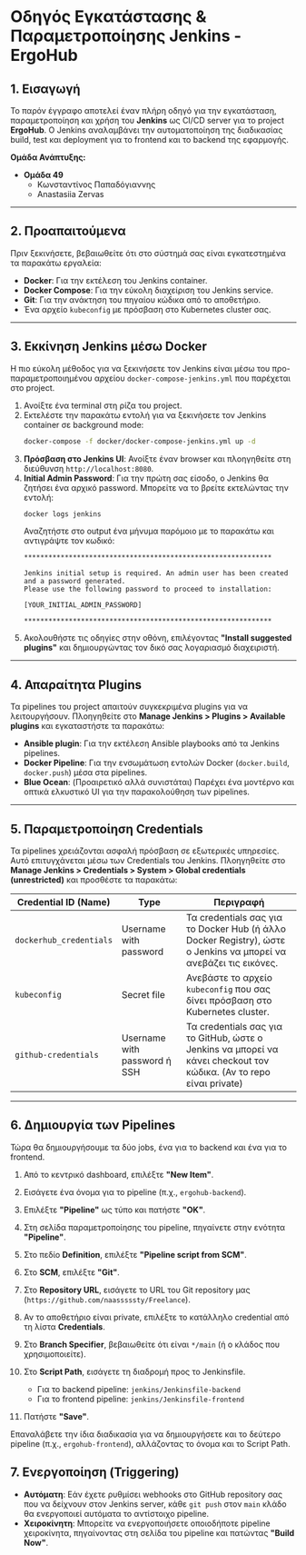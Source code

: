 # Οδηγός Εγκατάστασης & Παραμετροποίησης Jenkins - ErgoHub

## 1. Εισαγωγή

Το παρόν έγγραφο αποτελεί έναν πλήρη οδηγό για την εγκατάσταση, παραμετροποίηση και χρήση του **Jenkins** ως CI/CD server για το project **ErgoHub**. Ο Jenkins αναλαμβάνει την αυτοματοποίηση της διαδικασίας build, test και deployment για το frontend και το backend της εφαρμογής.

**Ομάδα Ανάπτυξης:**
*   **Ομάδα 49**
    *   Κωνσταντίνος Παπαδόγιαννης
    *   Anastasiia Zervas

---

## 2. Προαπαιτούμενα

Πριν ξεκινήσετε, βεβαιωθείτε ότι στο σύστημά σας είναι εγκατεστημένα τα παρακάτω εργαλεία:
*   **Docker**: Για την εκτέλεση του Jenkins container.
*   **Docker Compose**: Για την εύκολη διαχείριση του Jenkins service.
*   **Git**: Για την ανάκτηση του πηγαίου κώδικα από το αποθετήριο.
*   Ένα αρχείο `kubeconfig` με πρόσβαση στο Kubernetes cluster σας.

---

## 3. Εκκίνηση Jenkins μέσω Docker

Η πιο εύκολη μέθοδος για να ξεκινήσετε τον Jenkins είναι μέσω του προ-παραμετροποιημένου αρχείου `docker-compose-jenkins.yml` που παρέχεται στο project.

1.  Ανοίξτε ένα terminal στη ρίζα του project.
2.  Εκτελέστε την παρακάτω εντολή για να ξεκινήσετε τον Jenkins container σε background mode:
    ```bash
    docker-compose -f docker/docker-compose-jenkins.yml up -d
    ```
3.  **Πρόσβαση στο Jenkins UI**: Ανοίξτε έναν browser και πλοηγηθείτε στη διεύθυνση `http://localhost:8080`.
4.  **Initial Admin Password**: Για την πρώτη σας είσοδο, ο Jenkins θα ζητήσει ένα αρχικό password. Μπορείτε να το βρείτε εκτελώντας την εντολή:
    ```bash
    docker logs jenkins
    ```
    Αναζητήστε στο output ένα μήνυμα παρόμοιο με το παρακάτω και αντιγράψτε τον κωδικό:
    ```text
    *************************************************************
    
    Jenkins initial setup is required. An admin user has been created and a password generated.
    Please use the following password to proceed to installation:
    
    [YOUR_INITIAL_ADMIN_PASSWORD]
    
    *************************************************************
    ```
5.  Ακολουθήστε τις οδηγίες στην οθόνη, επιλέγοντας **"Install suggested plugins"** και δημιουργώντας τον δικό σας λογαριασμό διαχειριστή.

---

## 4. Απαραίτητα Plugins

Τα pipelines του project απαιτούν συγκεκριμένα plugins για να λειτουργήσουν. Πλοηγηθείτε στο **Manage Jenkins > Plugins > Available plugins** και εγκαταστήστε τα παρακάτω:

*   **Ansible plugin**: Για την εκτέλεση Ansible playbooks από τα Jenkins pipelines.
*   **Docker Pipeline**: Για την ενσωμάτωση εντολών Docker (`docker.build`, `docker.push`) μέσα στα pipelines.
*   **Blue Ocean**: (Προαιρετικό αλλά συνιστάται) Παρέχει ένα μοντέρνο και οπτικά ελκυστικό UI για την παρακολούθηση των pipelines.

---

## 5. Παραμετροποίηση Credentials

Τα pipelines χρειάζονται ασφαλή πρόσβαση σε εξωτερικές υπηρεσίες. Αυτό επιτυγχάνεται μέσω των Credentials του Jenkins. Πλοηγηθείτε στο **Manage Jenkins > Credentials > System > Global credentials (unrestricted)** και προσθέστε τα παρακάτω:

| Credential ID (Name) | Type                 | Περιγραφή                                                                                                   |
| -------------------- | -------------------- | ----------------------------------------------------------------------------------------------------------- |
| `dockerhub_credentials`  | Username with password | Τα credentials σας για το Docker Hub (ή άλλο Docker Registry), ώστε ο Jenkins να μπορεί να ανεβάζει τις εικόνες. |
| `kubeconfig`         | Secret file          | Ανεβάστε το αρχείο `kubeconfig` που σας δίνει πρόσβαση στο Kubernetes cluster.                                |
| `github-credentials` | Username with password ή SSH | Τα credentials σας για το GitHub, ώστε ο Jenkins να μπορεί να κάνει checkout τον κώδικα. (Αν το repo είναι private) |

---

## 6. Δημιουργία των Pipelines

Τώρα θα δημιουργήσουμε τα δύο jobs, ένα για το backend και ένα για το frontend.

1.  Από το κεντρικό dashboard, επιλέξτε **"New Item"**.
2.  Εισάγετε ένα όνομα για το pipeline (π.χ., `ergohub-backend`).
3.  Επιλέξτε **"Pipeline"** ως τύπο και πατήστε **"OK"**.
4.  Στη σελίδα παραμετροποίησης του pipeline, πηγαίνετε στην ενότητα **"Pipeline"**.
5.  Στο πεδίο **Definition**, επιλέξτε **"Pipeline script from SCM"**.
6.  Στο **SCM**, επιλέξτε **"Git"**.
7.  Στο **Repository URL**, εισάγετε το URL του Git repository μας (`https://github.com/naasssssty/Freelance`).
8.  Αν το αποθετήριο είναι private, επιλέξτε το κατάλληλο credential από τη λίστα **Credentials**.
9.  Στο **Branch Specifier**, βεβαιωθείτε ότι είναι `*/main` (ή ο κλάδος που χρησιμοποιείτε).
10. Στο **Script Path**, εισάγετε τη διαδρομή προς το Jenkinsfile.

    *   Για το backend pipeline: `jenkins/Jenkinsfile-backend`
    *   Για το frontend pipeline: `jenkins/Jenkinsfile-frontend`

11. Πατήστε **"Save"**.

Επαναλάβετε την ίδια διαδικασία για να δημιουργήσετε και το δεύτερο pipeline (π.χ., `ergohub-frontend`), αλλάζοντας το όνομα και το Script Path.

## 7. Ενεργοποίηση (Triggering)

*   **Αυτόματη**: Εάν έχετε ρυθμίσει webhooks στο GitHub repository σας που να δείχνουν στον Jenkins server, κάθε `git push` στον `main` κλάδο θα ενεργοποιεί αυτόματα το αντίστοιχο pipeline.
*   **Χειροκίνητη**: Μπορείτε να ενεργοποιήσετε οποιοδήποτε pipeline χειροκίνητα, πηγαίνοντας στη σελίδα του pipeline και πατώντας **"Build Now"**.
